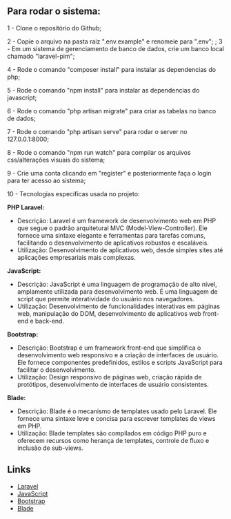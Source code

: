 ## Para rodar o sistema:

1 - Clone o repositório do Github;

2 - Copie o arquivo na pasta raiz ".env.example" e renomeie para ".env";
;
3 - Em um sistema de gerenciamento de banco de dados, crie um banco local chamado "laravel-pim";

4 - Rode o comando "composer install" para instalar as dependencias do php;

5 - Rode o comando "npm install" para instalar as dependencias do javascript;

6 - Rode o comando "php artisan migrate" para criar as tabelas no banco de dados;

7 - Rode o comando "php artisan serve" para rodar o server no 127.0.0.1:8000;

8 - Rode o comando "npm run watch" para compilar os arquivos css/alterações visuais do sistema;

9 - Crie uma conta clicando em "register" e posteriormente faça o login para ter acesso ao sistema;

10 - Tecnologias específicas usada no projeto:

**PHP Laravel:**
- Descrição: Laravel é um framework de desenvolvimento web em PHP que segue o padrão arquitetural MVC (Model-View-Controller). Ele fornece uma sintaxe elegante e ferramentas para tarefas comuns, facilitando o desenvolvimento de aplicativos robustos e escaláveis.
- Utilização: Desenvolvimento de aplicativos web, desde simples sites até aplicações empresariais mais complexas.

**JavaScript:**
- Descrição: JavaScript é uma linguagem de programação de alto nível, amplamente utilizada para desenvolvimento web. É uma linguagem de script que permite interatividade do usuário nos navegadores.
- Utilização: Desenvolvimento de funcionalidades interativas em páginas web, manipulação do DOM, desenvolvimento de aplicativos web front-end e back-end.

**Bootstrap:**
- Descrição: Bootstrap é um framework front-end que simplifica o desenvolvimento web responsivo e a criação de interfaces de usuário. Ele fornece componentes predefinidos, estilos e scripts JavaScript para facilitar o desenvolvimento.
- Utilização: Design responsivo de páginas web, criação rápida de protótipos, desenvolvimento de interfaces de usuário consistentes.

**Blade:**
- Descrição: Blade é o mecanismo de templates usado pelo Laravel. Ele fornece uma sintaxe leve e concisa para escrever templates de views em PHP.
- Utilização: Blade templates são compilados em código PHP puro e oferecem recursos como herança de templates, controle de fluxo e inclusão de sub-views.

## Links ##

- [Laravel](https://laravel.com)
- [JavaScript](https://developer.mozilla.org/en-US/docs/Web/JavaScript)
- [Bootstrap](https://getbootstrap.com)
- [Blade](https://laravel.com/docs/8.x/blade)

